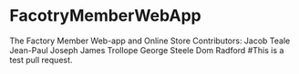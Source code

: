 # FacotryMemberWebApp
The Factory Member Web-app and Online Store
Contributors:
	Jacob Teale 
	Jean-Paul Joseph
	James Trollope
	George Steele
	Dom Radford
	#This is a test pull request.
